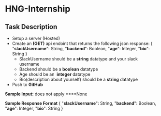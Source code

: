 # HNG-Internship

## Task Description

- Setup a server (Hosted)
- Create an **(GET)** api endoint that returns the following json response:
  { "**slackUsername**": String, "**backend**": Boolean, "**age**": Integer, "**bio**": String }
  - SlackUsername should be a **string** datatype and your slack username
  - Backend should be a **boolean** datatype
  - Age should be an  **integer** datatype
  - Bio(description about yourself) should be a **string** datatype
- Push to **GitHub**

**Sample Input:** does not apply
\*\*\*\*None

**Sample Response Format**
{ "**slackUsername**": String, "**backend**": Boolean, "**age**": Integer, "**bio**": String }
